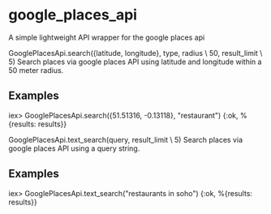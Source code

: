 # google_places_api

A simple lightweight API wrapper for the google places api

  GooglePlacesApi.search({latitude, longitude}, type, radius \\ 50, result_limit \\ 5)
  Search places via google places API using latitude and longitude within a 50 meter radius.


  ## Examples

  iex> GooglePlacesApi.search({51.51316, -0.13118}, "restaurant")
  {:ok, %{results: results}}


  GooglePlacesApi.text_search(query, result_limit \\ 5)
  Search places via google places API using a query string.


  ## Examples

  iex> GooglePlacesApi.text_search("restaurants in soho")
  {:ok, %{results: results}}

